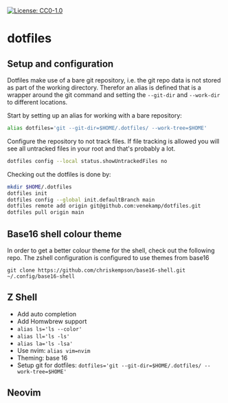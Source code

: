 [![License: CC0-1.0](https://licensebuttons.net/l/zero/1.0/80x15.png)](http://creativecommons.org/publicdomain/zero/1.0/)

# dotfiles

## Setup and configuration

Dotfiles make use of a bare git repository, i.e. the git repo data is not
stored as part of the working directory. Therefor an alias is defined that is a
wrapper around the git command and setting the `--git-dir` and `--work-dir` to
different locations.

Start by setting up an alias for working with a bare repository:

```bash
alias dotfiles='git --git-dir=$HOME/.dotfiles/ --work-tree=$HOME'
```

Configure the repository to not track files. If file tracking is allowed you
will see all untracked files in your root and that's probably a lot.

```bash
dotfiles config --local status.showUntrackedFiles no
```

Checking out the dotfiles is done by:

```bash
mkdir $HOME/.dotfiles
dotfiles init
dotfiles config --global init.defaultBranch main
dotfiles remote add origin git@github.com:venekamp/dotfiles.git
dotfiles pull origin main
```

## Base16 shell colour theme

In order to get a better colour theme for the shell, check out the following repo.
The zshell configuration is configured to use themes from base16

```
﻿git clone https://github.com/chriskempson/base16-shell.git ~/.config/base16-shell
```

## Z Shell

- Add auto completion
- Add Homwbrew support
- `alias ls='ls --color'`
- `alias ll='ls -ls'`
- `alias la='ls -lsa'`
- Use nvim: `alias vim=nvim`
- Theming: base 16
- Setup git for dotfiles: `dotfiles='git --git-dir=$HOME/.dotfiles/ --work-tree=$HOME'`

## Neovim

